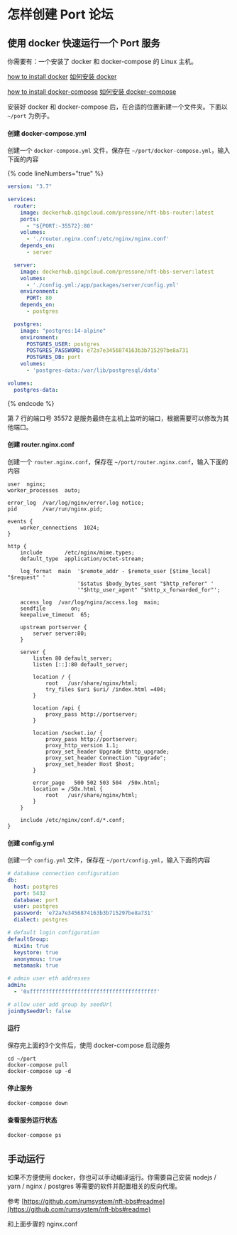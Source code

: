 # 怎样创建 Port 论坛

## 使用 docker 快速运行一个 Port 服务

你需要有：一个安装了 docker 和 docker-compose 的 Linux 主机。

[how to install docker](https://docs.docker.com/engine/install/) [如何安装 docker](https://dockerdocs.cn/engine/install/)

[how to install docker-compose](https://docs.docker.com/compose/install/) [如何安装 docker-compose](https://dockerdocs.cn/compose/install/)

安装好 docker 和 docker-compose 后，在合适的位置新建一个文件夹。下面以 `~/port` 为例子。

#### 创建 docker-compose.yml

创建一个 `docker-compose.yml` 文件，保存在 `~/port/docker-compose.yml`，输入下面的内容

{% code lineNumbers="true" %}
```yaml
version: "3.7"

services:
  router:
    image: dockerhub.qingcloud.com/pressone/nft-bbs-router:latest
    ports:
      - "${PORT:-35572}:80"
    volumes:
      - './router.nginx.conf:/etc/nginx/nginx.conf'
    depends_on:
      - server

  server:
    image: dockerhub.qingcloud.com/pressone/nft-bbs-server:latest
    volumes:
      - './config.yml:/app/packages/server/config.yml'
    environment:
      PORT: 80
    depends_on:
      - postgres

  postgres:
    image: "postgres:14-alpine"
    environment:
      POSTGRES_USER: postgres
      POSTGRES_PASSWORD: e72a7e3456874163b3b715297be8a731
      POSTGRES_DB: port
    volumes:
      - 'postgres-data:/var/lib/postgresql/data'

volumes:
  postgres-data:

```
{% endcode %}

第 7 行的端口号 35572 是服务最终在主机上监听的端口，根据需要可以修改为其他端口。

#### 创建 router.nginx.conf

创建一个 `router.nginx.conf`，保存在 `~/port/router.nginx.conf`，输入下面的内容

```nginx
user  nginx;
worker_processes  auto;

error_log  /var/log/nginx/error.log notice;
pid        /var/run/nginx.pid;

events {
    worker_connections  1024;
}

http {
    include       /etc/nginx/mime.types;
    default_type  application/octet-stream;

    log_format  main  '$remote_addr - $remote_user [$time_local] "$request" '
                      '$status $body_bytes_sent "$http_referer" '
                      '"$http_user_agent" "$http_x_forwarded_for"';

    access_log  /var/log/nginx/access.log  main;
    sendfile        on;
    keepalive_timeout  65;

    upstream portserver {
        server server:80;
    }

    server {
        listen 80 default_server;
        listen [::]:80 default_server;

        location / {
            root   /usr/share/nginx/html;
            try_files $uri $uri/ /index.html =404;
        }

        location /api {
            proxy_pass http://portserver;
        }

        location /socket.io/ {
            proxy_pass http://portserver;
            proxy_http_version 1.1;
            proxy_set_header Upgrade $http_upgrade;
            proxy_set_header Connection "Upgrade";
            proxy_set_header Host $host;
        }

        error_page   500 502 503 504  /50x.html;
        location = /50x.html {
            root   /usr/share/nginx/html;
        }
    }

    include /etc/nginx/conf.d/*.conf;
}
```

#### 创建 config.yml

创建一个 `config.yml` 文件，保存在 `~/port/config.yml`，输入下面的内容

```yaml
# database connection configuration
db:
  host: postgres
  port: 5432
  database: port
  user: postgres
  password: 'e72a7e3456874163b3b715297be8a731'
  dialect: postgres

# default login configuration
defaultGroup:
  mixin: true
  keystore: true
  anonymous: true
  metamask: true

# admin user eth addresses
admin:
  - '0xffffffffffffffffffffffffffffffffffffffff'

# allow user add group by seedUrl
joinBySeedUrl: false

```

#### 运行

保存完上面的3个文件后，使用 docker-compose 启动服务

```shell
cd ~/port
docker-compose pull
docker-compose up -d
```

#### 停止服务

```shell
docker-compose down
```

#### 查看服务运行状态

```shell
docker-compose ps
```

## 手动运行

如果不方便使用 docker，你也可以手动编译运行。你需要自己安装 nodejs / yarn / nginx / postgres 等需要的软件并配置相关的反向代理。

参考 [https://github.com/rumsystem/nft-bbs#readme](https://github.com/rumsystem/nft-bbs#readme)

和上面步骤的 nginx.conf
